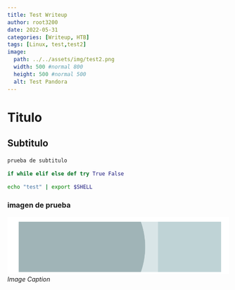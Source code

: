 ```yaml
---
title: Test Writeup
author: root3200
date: 2022-05-31
categories: [Writeup, HTB]
tags: [Linux, test,test2]
image:
  path: ../../assets/img/test2.png
  width: 500 #normal 800
  height: 500 #normal 500
  alt: Test Pandora
---
```


# Titulo 

## Subtitulo
    
    prueba de subtitulo

````python
if while elif else def try True False 
````

````bash
echo "test" | export $SHELL 
````

### imagen de prueba 

![imagen-de-prueba](/assets/img/test2.png)
_Image Caption_

